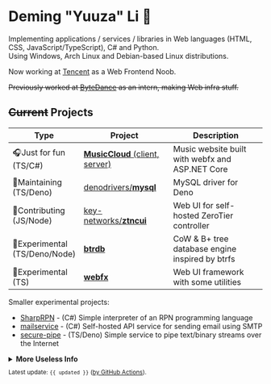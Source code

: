 # Deming "Yuuza" Li 🦊

Implementing applications / services / libraries in Web languages (HTML, CSS, JavaScript/TypeScript), C# and Python.  
Using Windows, Arch Linux and Debian-based Linux distributions.

Now working at [Tencent](https://github.com/Tencent) as a Web Frontend Noob.

~~Previously worked at [ByteDance](https://github.com/bytedance) as an intern, making Web infra stuff.~~

## ~~Current~~ Projects

| Type | Project | Description |
| --- | --- | --- |
| 🎧Just for fun <br>(TS/C#) | [**MusicCloud** (client,](https://github.com/lideming/MusicCloud) [server)](https://github.com/lideming/MusicCloudServer)   | Music website built with webfx and ASP.NET Core   |
|🔨Maintaining<br>(TS/Deno) | [denodrivers/**mysql**](https://github.com/denodrivers/mysql) | MySQL driver for Deno
|🚀Contributing<br>(JS/Node) | [key-networks/**ztncui**](https://github.com/key-networks/ztncui) | Web UI for self-hosted ZeroTier controller
|🧪Experimental<br>(TS/Deno/Node) | [**btrdb**](https://github.com/lideming/btrdb) | CoW & B+ tree database engine inspired by btrfs
|🧪Experimental<br>(TS) | [**webfx**](https://github.com/lideming/webfx) | Web UI framework with some utilities

Smaller experimental projects:

* [SharpRPN](https://github.com/lideming/SharpRPN) -
  (C#) Simple interpreter of an RPN programming language
* [mailservice](https://github.com/lideming/mailservice) -
  (C#) Self-hosted API service for sending email using SMTP
* [secure-pipe](https://github.com/lideming/secure-pipe) -
  (TS/Deno) Simple service to pipe text/binary streams over the Internet


<details>
  <summary><b>More Useless Info</b></summary>
  
  <p></p>

<details>
  <summary><b>"Yuuza"</b></summary>

When he was asked to name the first user at Windows OOBE:

> "User" _(English)_
>
> -> "ユーザ" (_Japanese katakana for "user"_)
>
> -> "Yuuza" (_Romanized_)

<small>
The information here is provided by Deming himself, written by Yuuza.
</small>

</details>

<details>
  <summary><b>Devices</b></summary>
  
**Main/Power Desktop**
Type | Model / Spec
-----|-----
CPU | AMD Ryzen 7 7700 (8c16t @ ~4.7 GHz)
RAM | 32 GiB DDR5
SSD | 2 TB
HDD | 4 TB
GPU | GeForce RTX 4070 (12 GiB VRAM)
Mouse | Logitech G304
Keyboard | [NiZ X87EC](https://www.nizkeyboard.com/products/niz-2019-new-x87-electro-capacitive-bluetooth-keyboard-non-rgb-white-black?variant=30347148034119) (Thank [VisualDust](https://github.com/visualDust))

**Main Mobile Laptop (ThinkPad T480)**
Type | Model / Spec
-----|-----
CPU | Intel i5 8350U (4c8t @ ~3.3 GHz)
RAM | 8 GiB
SSD | 1 TB (VisualDust DIY)

**Old Gaming Laptop (CLEVO)**
Type | Model / Spec
-----|-----
CPU | Intel i5 8th Gen (6c6t @ ~3.8 GHz)
RAM | 16 GiB DDR4
SSD | 256 GB
HDD | 2 TB (WD Blue, SMR, with [tiered storage](https://github.com/freemansoft/win10-storage-spaces/))
GPU | GeForce GTX 1050 Ti (4 GiB VRAM)

**Old Mobile Laptop (ThinkPad X230)**
Type | Model / Spec
-----|-----
CPU | Intel i5 3th Gen (2c4t @ ~3.0 GHz)
RAM | 12 GiB DDR3
SSD | 256 GB
HDD | 1 TB (Seagate, SMR, with [lvmcache](https://man7.org/linux/man-pages/man7/lvmcache.7.html))

</details>

</details>

<small>

Latest update: `{{ updated }}` ([by GitHub Actions](https://github.com/lideming/lideming/tree/ci)).

</small>
